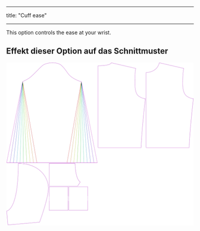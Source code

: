 - - -
title: "Cuff ease"
- - -

This option controls the ease at your wrist.

## Effekt dieser Option auf das Schnittmuster

![This image shows the effect of this option by superimposing several variants that have a different value for this option](huey_cuffease_sample.svg "Effect of this option on the pattern")
